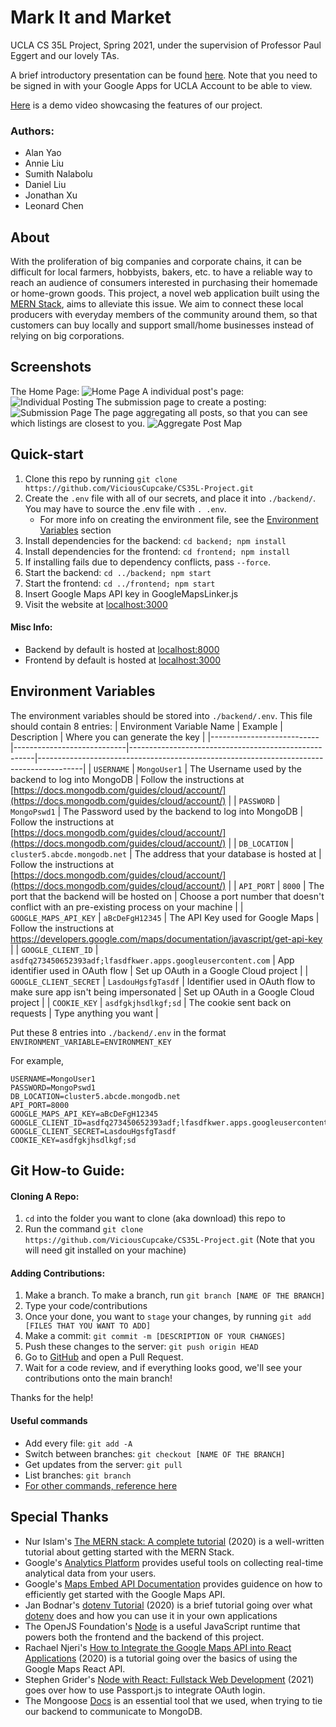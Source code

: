# Mark It and Market

UCLA CS 35L Project, Spring 2021, under the supervision of Professor Paul Eggert and our lovely TAs.

A brief introductory presentation can be found [here](https://docs.google.com/presentation/d/1YokNChb-7_DgWa6LyA2Zi7kGglTwVdaCNXmvLPgBRd0/edit?usp=sharing). Note that you need to be signed in with your Google Apps for UCLA Account to be able to view.

[Here](https://youtu.be/kdvpa0Ug8kU) is a demo video showcasing the features of our project.

### Authors:
* Alan Yao
* Annie Liu
* Sumith Nalabolu
* Daniel Liu
* Jonathan Xu
* Leonard Chen

## About
With the proliferation of big companies and corporate chains, it can be difficult for local farmers, hobbyists, bakers, etc. to have a reliable way to reach an audience of consumers interested in purchasing their homemade or home-grown goods. This project, a novel web application built using the [MERN Stack](https://bootcamp.berkeley.edu/resources/coding/learn-node-js/node-js-understanding-mern-stack/#:~:text=The%20MERN%20stack%20is%20comprised%20of%20four%20powerful,tandem.%20They%20are%3A%20MongoDB%3A%20An%20open-source%2C%20document-based%20database.), aims to alleviate this issue. We aim to connect these local producers with everyday members of the community around them, so that customers can buy locally and support small/home businesses instead of relying on big corporations.

## Screenshots
The Home Page:
![Home Page](./assets/homepage.png)
A individual post's page:
![Individual Posting](./assets/individual_post.png)
The submission page to create a posting:
![Submission Page](./assets/submission_page.png)
The page aggregating all posts, so that you can see which listings are closest to you.
![Aggregate Post Map](./assets/aggregate_map.png)

## Quick-start
1. Clone this repo by running `git clone https://github.com/ViciousCupcake/CS35L-Project.git`
2. Create the `.env` file with all of our secrets, and place it into `./backend/`. You may have to source the .env file with `. .env`.
    * For more info on creating the environment file, see the [Environment Variables](#environment-variables) section
3. Install dependencies for the backend: `cd backend; npm install`
4. Install dependencies for the frontend: `cd frontend; npm install`
5. If installing fails due to dependency conflicts, pass `--force`.
6. Start the backend: `cd ../backend; npm start`
7. Start the frontend: `cd ../frontend; npm start`
8. Insert Google Maps API key in GoogleMapsLinker.js
9. Visit the website at [localhost:3000](localhost:3000)


#### Misc Info:
* Backend by default is hosted at [localhost:8000](http://localhost:8000)
* Frontend by default is hosted at [localhost:3000](http://localhost:3000)

## Environment Variables
The environment variables should be stored into `./backend/.env`. This file should contain 8 entries:
| Environment Variable Name | Example                    | Description                                          | Where you can generate the key                                                          |
|---------------------------|----------------------------|------------------------------------------------------|-----------------------------------------------------------------------------------------|
| `USERNAME`                  | `MongoUser1`                 | The Username used by the backend to log into MongoDB | Follow the instructions at [https://docs.mongodb.com/guides/cloud/account/](https://docs.mongodb.com/guides/cloud/account/)                                                                 |
| `PASSWORD`                  | `MongoPswd1`                 | The Password used by the backend to log into MongoDB | Follow the instructions at [https://docs.mongodb.com/guides/cloud/account/](https://docs.mongodb.com/guides/cloud/account/)                                                                 |
| `DB_LOCATION`               | `cluster5.abcde.mongodb.net` | The address that your database is hosted at          |                Follow the instructions at [https://docs.mongodb.com/guides/cloud/account/](https://docs.mongodb.com/guides/cloud/account/)                                                                         |
| `API_PORT`                  | `8000`                       | The port that the backend will be hosted on          | Choose a port number that doesn't conflict with an pre-existing process on your machine |
| `GOOGLE_MAPS_API_KEY`       | `aBcDeFgH12345`              | The API Key used for Google Maps                     | Follow the instructions at https://developers.google.com/maps/documentation/javascript/get-api-key                 |
| `GOOGLE_CLIENT_ID`          | `asdfq273450652393adf;lfasdfkwer.apps.googleusercontent.com`          | App identifier used in OAuth flow             | Set up OAuth in a Google Cloud project                                                                      |
| `GOOGLE_CLIENT_SECRET`      | `LasdouHgsfgTasdf`          | Identifier used in OAuth flow to make sure app isn't being impersonated                                    | Set up OAuth in a Google Cloud project                                                                       |
| `COOKIE_KEY`                | `asdfgkjhsdlkgf;sd`          | The cookie sent back on requests                     | Type anything you want                                                                       |


Put these 8 entries into `./backend/.env` in the format `ENVIRONMENT_VARIABLE=ENVIRONMENT_KEY`

For example,
```
USERNAME=MongoUser1
PASSWORD=MongoPswd1
DB_LOCATION=cluster5.abcde.mongodb.net
API_PORT=8000
GOOGLE_MAPS_API_KEY=aBcDeFgH12345
GOOGLE_CLIENT_ID=asdfq273450652393adf;lfasdfkwer.apps.googleusercontent.com
GOOGLE_CLIENT_SECRET=LasdouHgsfgTasdf
COOKIE_KEY=asdfgkjhsdlkgf;sd
```



## Git How-to Guide:
#### Cloning A Repo:
1. `cd` into the folder you want to clone (aka download) this repo to
2. Run the command `git clone https://github.com/ViciousCupcake/CS35L-Project.git` (Note that you will need git installed on your machine)

#### Adding Contributions:
1. Make a branch. To make a branch, run `git branch [NAME OF THE BRANCH]`
2. Type your code/contributions
3. Once your done, you want to `stage` your changes, by running `git add [FILES THAT YOU WANT TO ADD]`
4. Make a commit: `git commit -m [DESCRIPTION OF YOUR CHANGES]`
5. Push these changes to the server: `git push origin HEAD`
6. Go to [GitHub](https://github.com/ViciousCupcake/CS35L-Project) and open a Pull Request.
7. Wait for a code review, and if everything looks good, we'll see your contributions onto the main branch!

Thanks for the help!

#### Useful commands
* Add every file: `git add -A`
* Switch between branches: `git checkout [NAME OF THE BRANCH]`
* Get updates from the server: `git pull`
* List branches: `git branch`
* [For other commands, reference here](https://git-scm.com/doc)

## Special Thanks
* Nur Islam's [The MERN stack: A complete tutorial](https://blog.logrocket.com/mern-stack-tutorial/) (2020) is a well-written tutorial about getting started with the MERN Stack.
* Google's [Analytics Platform](https://analytics.google.com) provides useful tools on collecting real-time analytical data from your users.
* Google's [Maps Embed API Documentation](https://developers.google.com/maps/documentation/embed/get-started) provides guidence on how to efficiently get started with the Google Maps API.
* Jan Bodnar's [dotenv Tutorial](https://zetcode.com/javascript/dotenv/) (2020) is a brief tutorial going over what [dotenv](https://www.npmjs.com/package/dotenv) does and how you can use it in your own applications
* The OpenJS Foundation's [Node](https://nodejs.org/en/) is a useful JavaScript runtime that powers both the frontend and the backend of this project.
* Rachael Njeri's [How to Integrate the Google Maps API into React Applications](https://www.digitalocean.com/community/tutorials/how-to-integrate-the-google-maps-api-into-react-applications) (2020) is a tutorial going over the basics of using the Google Maps React API.
* Stephen Grider's [Node with React: Fullstack Web Development](https://www.udemy.com/course/node-with-react-fullstack-web-development/) (2021) goes over how to use Passport.js to integrate OAuth login.
* The Mongoose [Docs](https://mongoosejs.com/docs/guides.html) is an essential tool that we used, when trying to tie our backend to communicate to MongoDB.
